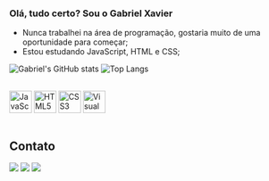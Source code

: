 ### Olá, tudo certo? Sou o Gabriel Xavier

- Nunca trabalhei na área de programação, gostaria muito de uma oportunidade para começar;
- Estou estudando JavaScript, HTML e CSS;

![Gabriel's GitHub stats](https://github-readme-stats.vercel.app/api?username=gabrielXavierPereira&count_private=true&show_icons=true&theme=dark)
![Top Langs](https://github-readme-stats.vercel.app/api/top-langs/?username=gabrielXavierPereira&layout=compact&theme=dark)

<div style="display: inline_block"></br>
  <img align="center" alt="JavaScript Logo" height="40" src="https://cdn.jsdelivr.net/gh/devicons/devicon/icons/javascript/javascript-plain.svg" />
  <img align="center" alt="HTML5 Logo" height="40" src="https://cdn.jsdelivr.net/gh/devicons/devicon/icons/html5/html5-plain.svg" />
  <img align="center" alt="CSS3 Logo" height="40" src="https://cdn.jsdelivr.net/gh/devicons/devicon/icons/css3/css3-plain.svg" />
  <img align="center" alt="Visual Studio Code Logo" height="40" src="https://cdn.jsdelivr.net/gh/devicons/devicon/icons/visualstudio/visualstudio-plain.svg" />
</div></br>

## Contato

<div>
  <a href="mailto:gabrielxavier.dev@gmail.com" target="blank"><img src="https://img.shields.io/badge/Gmail-D14836?style=for-the-badge&logo=gmail&logoColor=white" target="blank"></a>
  <a href="https://www.linkedin.com/in/gabriel-xavier-pereira/" target="blank"><img src="https://img.shields.io/badge/linkedin-%230077B5.svg?style=for-the-badge&logo=linkedin&logoColor=white"></a>
  <a href="https://www.udemy.com/user/gabriel-xavier-75/" target="_blank"><img src="https://img.shields.io/badge/Udemy-A435F0?style=for-the-badge&logo=Udemy&logoColor=white" target="_blank"></a>
</div>
